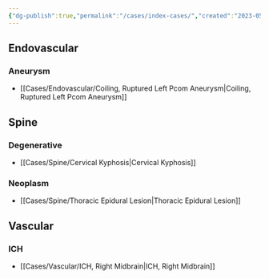 ```yaml
---
{"dg-publish":true,"permalink":"/cases/index-cases/","created":"2023-05-11T14:23:01.000-05:00","updated":"2023-05-23T08:42:56.000-05:00"}
---
```



## Endovascular

### Aneurysm

- [[Cases/Endovascular/Coiling, Ruptured Left Pcom Aneurysm\|Coiling, Ruptured Left Pcom Aneurysm]]

## Spine

### Degenerative

- [[Cases/Spine/Cervical Kyphosis\|Cervical Kyphosis]]

### Neoplasm

- [[Cases/Spine/Thoracic Epidural Lesion\|Thoracic Epidural Lesion]]

## Vascular

### ICH

- [[Cases/Vascular/ICH, Right Midbrain\|ICH, Right Midbrain]]
